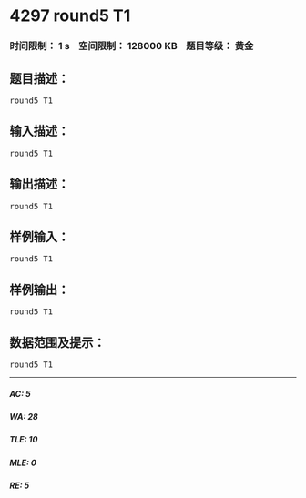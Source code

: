 # 4297 round5 T1   
### 时间限制： 1 s&nbsp;&nbsp;&nbsp;&nbsp;空间限制： 128000 KB&nbsp;&nbsp;&nbsp;&nbsp;题目等级： 黄金  
## 题目描述：  

<pre>
round5 T1
</pre>
  
  
## 输入描述：  

<pre>
round5 T1
</pre>
  
  
## 输出描述：  

<pre>
round5 T1
</pre>
  
  
## 样例输入：  

<pre>
round5 T1
</pre>
  
  
## 样例输出：  

<pre>
round5 T1
</pre>
  
  
## 数据范围及提示：  

<pre>
round5 T1
</pre>
  
  
***  

##### AC: 5  
##### WA: 28  
##### TLE: 10  
##### MLE: 0  
##### RE: 5  
